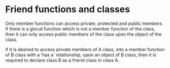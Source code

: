 # Friend functions and classes
Only member functions can access private, protected and public members.
If there is a glocal function which is not a member function of the class, then it can only access public members of the
class upon the object of the class.

If it is desired to access private members of A class, into a member function of B class with a 'has a'
relationship, upon an object of B class, then it is required to declare class B as a friend class in class A.

